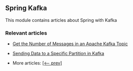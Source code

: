 ## Spring Kafka

This module contains articles about Spring with Kafka

### Relevant articles

- [Get the Number of Messages in an Apache Kafka Topic](https://www.baeldung.com/java-kafka-count-topic-messages)
- [Sending Data to a Specific Partition in Kafka](https://www.baeldung.com/kafka-send-data-partition)

- More articles: [[<-- prev]](../spring-kafka-3)

